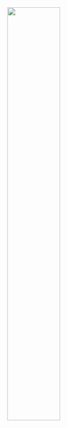  
<img align="left" width="49%" src="https://user-images.githubusercontent.com/104244590/171650621-a410be1c-0be7-49bf-8a52-312b4a7b505f.png">

<!-- <img align="right" width="49%" src="https://github-readme-stats-ouuan.vercel.app/api?username=lroethan"> -->




<!---
lroethan/lroethan is a ✨ special ✨ repository because its `README.md` (this file) appears on your GitHub profile.
You can click the Preview link to take a look at your changes.
--->
